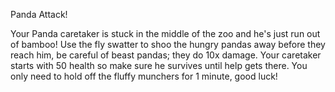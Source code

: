 Panda Attack!

Your Panda caretaker is stuck in the middle of the zoo and he's just run out of bamboo!
Use the fly swatter to shoo the hungry pandas away before they reach him, be careful of
beast pandas; they do 10x damage. Your caretaker starts with 50 health so make sure he
survives until help gets there. You only need to hold off the fluffy munchers for 1
minute, good luck!
